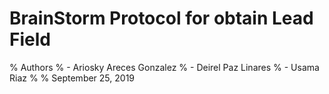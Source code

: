 # BrainStorm Protocol for obtain Lead Field

% Authors
% - Ariosky Areces Gonzalez
% - Deirel Paz Linares
% - Usama Riaz
%
%    September 25, 2019